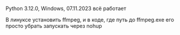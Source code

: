 Python 3.12.0, Windows, 07.11.2023 всё работает

В линуксе установить ffmpeg, и в коде, где путь до ffmpeg.exe его просто убрать
запускать через nohup